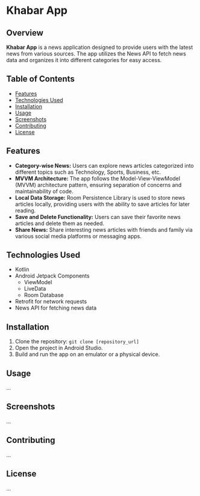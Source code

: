 # Khabar App

## Overview

**Khabar App** is a news application designed to provide users with the latest news from various sources. The app utilizes the News API to fetch news data and organizes it into different categories for easy access.

## Table of Contents

- [Features](#features)
- [Technologies Used](#technologies-used)
- [Installation](#installation)
- [Usage](#usage)
- [Screenshots](#screenshots)
- [Contributing](#contributing)
- [License](#license)

## Features

- **Category-wise News:** Users can explore news articles categorized into different topics such as Technology, Sports, Business, etc.
- **MVVM Architecture:** The app follows the Model-View-ViewModel (MVVM) architecture pattern, ensuring separation of concerns and maintainability of code.
- **Local Data Storage:** Room Persistence Library is used to store news articles locally, providing users with the ability to save articles for later reading.
- **Save and Delete Functionality:** Users can save their favorite news articles and delete them as needed.
- **Share News:** Share interesting news articles with friends and family via various social media platforms or messaging apps.

## Technologies Used

- Kotlin
- Android Jetpack Components
  - ViewModel
  - LiveData
  - Room Database
- Retrofit for network requests
- News API for fetching news data

## Installation

1. Clone the repository: `git clone [repository_url]`
2. Open the project in Android Studio.
3. Build and run the app on an emulator or a physical device.

## Usage

...

## Screenshots

...

## Contributing

...

## License

...
